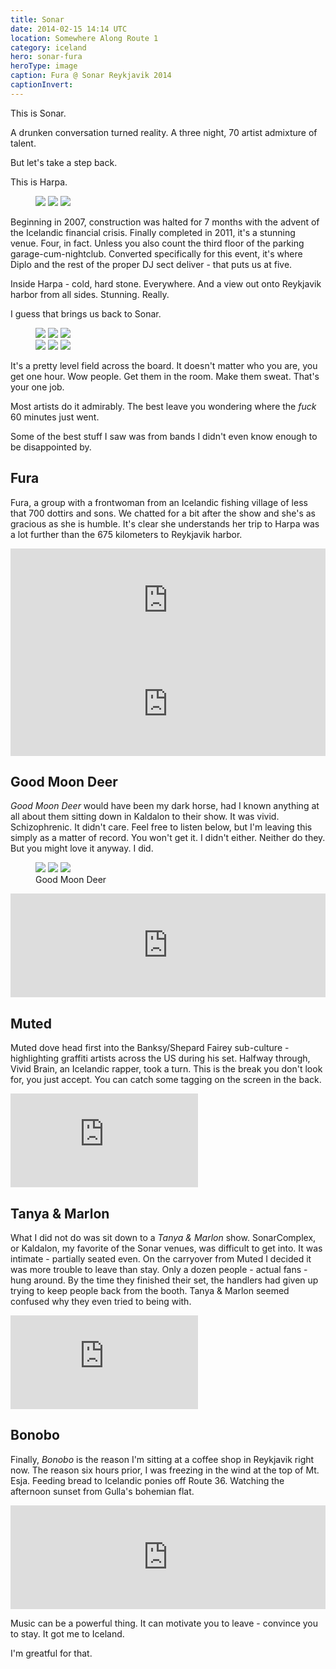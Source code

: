 ```yaml
---
title: Sonar
date: 2014-02-15 14:14 UTC
location: Somewhere Along Route 1
category: iceland
hero: sonar-fura
heroType: image
caption: Fura @ Sonar Reykjavik 2014 
captionInvert:
---
```


This is Sonar.

A drunken conversation turned reality.  A three night, 70 artist admixture of talent.

But let's take a step back.

This is Harpa.  

<figure class="gallery">
  <img class="gallery__image" src="/images/iceland/originals/sonar-harpa2.jpg" />
  <img class="gallery__image" src="/images/iceland/originals/sonar-harpa1.jpg" />
  <img class="gallery__image" src="/images/iceland/originals/sonar-harpa3.jpg" />
  <figcaption class="gallery__caption"></figcaption>
</figure>

Beginning in 2007, construction was halted for 7 months with the advent of the Icelandic financial crisis.  Finally completed in 2011, it's a stunning venue.  Four, in fact.  Unless you also count the third floor of the parking garage-cum-nightclub.  Converted specifically for this event, it's where Diplo and the rest of the proper DJ sect deliver - that puts us at five.

Inside Harpa - cold, hard stone.  Everywhere.  And a view out onto Reykjavik harbor from all sides.  Stunning.  Really.

I guess that brings us back to Sonar.

<figure class="gallery">
  <div class="gallery__row">
    <img class="gallery__image" src="/images/iceland/sonar-crowd1.jpg" />
    <img class="gallery__image" src="/images/iceland/sonar-crowd2.jpg" />
    <img class="gallery__image" src="/images/iceland/sonar-crowd3.jpg" />
  </div>
  <div class="gallery__row">
    <img class="gallery__image" src="/images/iceland/sonar-crowd4.jpg" />
    <img class="gallery__image" src="/images/iceland/sonar-crowd5.jpg" />
    <img class="gallery__image" src="/images/iceland/sonar-crowd6.jpg" />
  </div>
  <figcaption class="gallery__caption"></figcaption>
</figure>

It's a pretty level field across the board.  It doesn't matter who you are, you get one hour.  Wow people.  Get them in the room.  Make them sweat.  That's your one job.

Most artists do it admirably.  The best leave you wondering where the *fuck* 60 minutes just went.

Some of the best stuff I saw was from bands I didn't even know enough to be disappointed by.

## Fura

Fura, a group with a frontwoman from an Icelandic fishing village of less that 700 dottirs and sons.  We chatted for a bit after the show and she's as gracious as she is humble.  It's clear she understands her trip to Harpa was a lot further than the 675 kilometers to Reykjavik harbor.

<iframe width="100%" height="166" scrolling="no" frameborder="no" src="https://w.soundcloud.com/player/?url=https%3A//api.soundcloud.com/tracks/134414799&amp;color=d42c2c&amp;auto_play=false&amp;hide_related=false&amp;show_artwork=true"></iframe>

<iframe width="100%" height="166" scrolling="no" frameborder="no" src="https://w.soundcloud.com/player/?url=https%3A//api.soundcloud.com/tracks/109903194&amp;color=d42c2c&amp;auto_play=false&amp;hide_related=false&amp;show_artwork=true"></iframe>

## Good Moon Deer

*Good Moon Deer* would have been my dark horse, had I known anything at all about them sitting down in Kaldalon to their show.  It was vivid.  Schizophrenic.  It didn't care.  Feel free to listen below, but I'm leaving this simply as a matter of record.  You won't get it.  I didn't either.  Neither do they.  But you might love it anyway.  I did.

<figure class="gallery">
  <img class="gallery__image" src="/images/iceland/sonar-goodmoondeer1.jpg" />
  <img class="gallery__image"  src="/images/iceland/sonar-goodmoondeer2.jpg" />
  <img class="gallery__image" src="/images/iceland/sonar-goodmoondeer3.jpg" />
  <figcaption class="gallery__caption">Good Moon Deer</figcaption>
</figure>

<iframe width="100%" height="166" scrolling="no" frameborder="no" src="https://w.soundcloud.com/player/?url=https%3A//api.soundcloud.com/tracks/117553282&amp;color=d42c2c&amp;auto_play=false&amp;hide_related=false&amp;show_artwork=true"></iframe>

## Muted

Muted dove head first into the Banksy/Shepard Fairey sub-culture - highlighting graffiti artists across the US during his set.  Halfway through, Vivid Brain, an Icelandic rapper, took a turn.  This is the break you don't look for, you just accept.  You can catch some tagging on the screen in the back.

<div class='embed-container'><iframe src='http://player.vimeo.com/video/86754825?title=0&amp;byline=0&amp;portrait=0' frameborder='0' webkitAllowFullScreen mozallowfullscreen allowFullScreen></iframe></div>

## Tanya & Marlon

What I did not do was sit down to a *Tanya & Marlon* show.  SonarComplex, or Kaldalon, my favorite of the Sonar venues, was difficult to get into.  It was intimate - partially seated even.  On the carryover from Muted I decided it was more trouble to leave than stay.  Only a dozen people - actual fans - hung around.  By the time they finished their set, the handlers had given up trying to keep people back from the booth.  Tanya & Marlon seemed confused why they even tried to being with.

<div class='embed-container'><iframe src='http://player.vimeo.com/video/86754479?title=0&amp;byline=0&amp;portrait=0' frameborder='0' webkitAllowFullScreen mozallowfullscreen allowFullScreen></iframe></div>

## Bonobo

Finally, *Bonobo* is the reason I'm sitting at a coffee shop in Reykjavik right now.  The reason six hours prior, I was freezing in the wind at the top of Mt. Esja.  Feeding bread to Icelandic ponies off Route 36.  Watching the afternoon sunset from Gulla's bohemian flat.

<iframe width="100%" height="166" scrolling="no" frameborder="no" src="https://w.soundcloud.com/player/?url=https%3A//api.soundcloud.com/tracks/76255568&amp;color=d42c2c&amp;auto_play=false&amp;hide_related=false&amp;show_artwork=true"></iframe>

Music can be a powerful thing.  It can motivate you to leave - convince you to stay.  It got me to Iceland.

I'm greatful for that.
